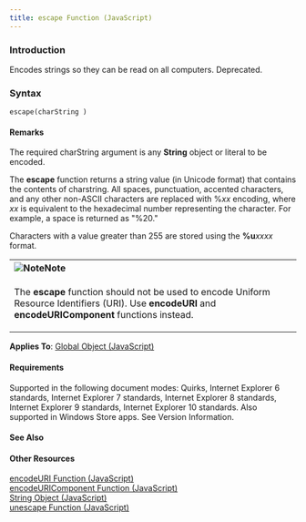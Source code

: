 ```yaml
---
title: escape Function (JavaScript)
---
```


### Introduction 

 Encodes strings so they can be read on all computers. Deprecated.

### Syntax 

```
escape(charString )
```

#### Remarks 

<div id="languageReferenceRemarksSection" class="section" name="collapseableSection" style="">
  <p xmlns:util="util">
    The required <span class="parameter" sdata="paramReference">charString</span> argument is any <b>String</b> object or literal to be encoded.
  </p>
  <p xmlns:util="util">
    The <b>escape</b> function returns a string value (in Unicode format) that contains the contents of <span class="parameter" sdata="paramReference">charstring</span>. All spaces, punctuation,
    accented characters, and any other non-ASCII characters are replaced with <span sdata="langKeyword" value="%"><span class="keyword">%</span></span><i>xx</i> encoding, where <i>xx</i> is
    equivalent to the hexadecimal number representing the character. For example, a space is returned as "%20."
  </p>
  <p xmlns:util="util">
    Characters with a value greater than 255 are stored using the <b>%u</b><i>xxxx</i> format.
  </p>
  <div class="alert">
    <table width="100%" cellspacing="0" cellpadding="0">
      <tr>
        <th align="left">
          <img class="note" alt="Note" title="Note" src="../icons/alert_note.gif" /><b>Note</b>
        </th>
      </tr>
      <tr>
        <td>
          <p xmlns:util="util">
            The <b>escape</b> function should not be used to encode Uniform Resource Identifiers (URI). Use <b>encodeURI</b> and <b>encodeURIComponent</b> functions instead.
          </p>
        </td>
      </tr>
    </table>
  </div>
  <p xmlns:util="util">
    <b>Applies To</b>: <span sdata="link"><a href="81a40cad-9354-4e38-8ad0-83fc4257baee.htm">Global Object (JavaScript)</a></span>
  </p>
</div>

#### Requirements 

<div id="requirementsTitleSection" class="section" name="collapseableSection" style="">
  <p xmlns:util="util"></p>
  <p>
    Supported in the following document modes: Quirks, Internet Explorer 6 standards, Internet Explorer 7 standards, Internet Explorer 8 standards, Internet Explorer 9 standards, Internet Explorer 10
    standards. Also supported in Windows Store apps. See Version Information.
  </p>
</div>

#### See Also 

<div id="seeAlsoSection" class="section" name="collapseableSection" style="">
  <h4 class="subHeading">
    Other Resources
  </h4>
  <div class="seeAlsoStyle">
    <span sdata="link" xmlns:util="util"><a href="17bab5a2-bcd4-46c2-8b52-b2b5a0ed98a3.htm">encodeURI Function (JavaScript)</a></span>
  </div>
  <div class="seeAlsoStyle">
    <span sdata="link" xmlns:util="util"><a href="8202bce6-1342-40dc-a5ef-ac6d210a7d15.htm">encodeURIComponent Function (JavaScript)</a></span>
  </div>
  <div class="seeAlsoStyle">
    <span sdata="link" xmlns:util="util"><a href="8063ecd5-5778-4e87-b985-b21420171914.htm">String Object (JavaScript)</a></span>
  </div>
  <div class="seeAlsoStyle">
    <span sdata="link" xmlns:util="util"><a href="4adf0270-88b5-4d54-8110-d879d6ae97c2.htm">unescape Function (JavaScript)</a></span>
  </div>
</div>

